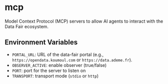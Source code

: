 # mcp

Model Context Protocol (MCP) servers to allow AI agents to interact with the Data Fair ecosystem.

## Environment Variables

- `PORTAL_URL`: URL of the data-fair portal (e.g., `https://opendata.koumoul.com` or `https://data.ademe.fr`).
- `OBSERVER_ACTIVE`: enable observer (true/false)
- `PORT`: port for the server to listen on
- `TRANSPORT`: transport mode (`stdio` or `http`)

